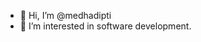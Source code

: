 - 👋 Hi, I’m @medhadipti
- 👀 I’m interested in software development.


<!---
medhadipti/medhadipti is a ✨ special ✨ repository because its `README.md` (this file) appears on your GitHub profile.
You can click the Preview link to take a look at your changes.
--->
